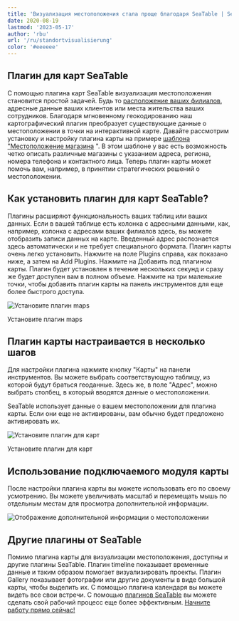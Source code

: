 ```yaml
---
title: 'Визуализация местоположения стала проще благодаря SeaTable | SeaTable'
date: 2020-08-19
lastmod: '2023-05-17'
author: 'rbu'
url: '/ru/standortvisualisierung'
color: '#eeeeee'
---
```


## Плагин для карт SeaTable

С помощью плагина карт SeaTable визуализация местоположения становится простой задачей. Будь то [расположение ваших филиалов](https://seatable.io/ru/vorlage/d6nlvef8ram9wwbkjhziwa/), адресные данные ваших клиентов или места жительства ваших сотрудников. Благодаря мгновенному геокодированию наш картографический плагин преобразует существующие данные о местоположении в точки на интерактивной карте. Давайте рассмотрим установку и настройку плагина карты на примере [шаблона "Местоположение магазина](https://seatable.io/ru/vorlage/d6nlvef8ram9wwbkjhziwa/) ". В этом шаблоне у вас есть возможность четко описать различные магазины с указанием адреса, региона, номера телефона и контактного лица. Теперь плагин карты может помочь вам, например, в принятии стратегических решений о местоположении.

## Как установить плагин для карт SeaTable?

Плагины расширяют функциональность ваших таблиц или ваших данных. Если в вашей таблице есть колонка с адресными данными, как, например, колонка с адресами ваших филиалов здесь, вы можете отобразить записи данных на карте. Введенный адрес распознается здесь автоматически и не требует специального формата. Плагин карты очень легко установить. Нажмите на поле Plugins справа, как показано ниже, а затем на Add Plugins. Нажмите на Добавить под плагином карты. Плагин будет установлен в течение нескольких секунд и сразу же будет доступен вам в полном объеме. Нажмите на три маленькие точки, чтобы добавить плагин карты на панель инструментов для еще более быстрого доступа.

![Установите плагин maps](https://seatable.io/wp-content/uploads/2020/08/Karten-Plugin-Installieren.gif)

Установите плагин maps

## Плагин карты настраивается в несколько шагов

Для настройки плагина нажмите кнопку "Карты" на панели инструментов. Вы можете выбрать соответствующую таблицу, из которой будут браться геоданные. Здесь же, в поле "Адрес", можно выбрать столбец, в который вводятся данные о местоположении.

SeaTable использует данные о вашем местоположении для плагина карты. Если они еще не активированы, вам обычно будет предложено активировать их.

![Установите плагин для карт](https://seatable.io/wp-content/uploads/2020/08/Karten-Plugin-Einstellen.gif)

Установите плагин для карт

## Использование подключаемого модуля карты

После настройки плагина карты вы можете использовать его по своему усмотрению. Вы можете увеличивать масштаб и перемещать мышь по отдельным местам для просмотра дополнительной информации.

![Отображение дополнительной информации о местоположении](https://seatable.de/wp-content/uploads/2020/08/Bildschirmfoto-2020-08-03-um-11.43.44.png)

## Другие плагины от SeaTable

Помимо плагина карты для визуализации местоположения, доступны и другие плагины SeaTable. Плагин timeline показывает временные данные и таким образом помогает визуализировать проекты. Плагин Gallery показывает фотографии или другие документы в виде большой карты, чтобы выделить их. С помощью плагина календаря вы можете видеть все свои встречи. С помощью [плагинов SeaTable](https://seatable.io/ru/seatable-plugins/) вы можете сделать свой рабочий процесс еще более эффективным. [Начните работу прямо сейчас!](https://seatable.io/ru/registrierung/)
